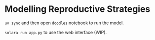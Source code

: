 # Modelling Reproductive Strategies

`uv sync` and then open `doodles` notebook to run the model.

`solara run app.py` to use the web interface (WIP).